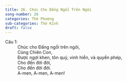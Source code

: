 ```yaml
---
title: 26. Chúc Cho Đấng Ngồi Trên Ngôi
song-number: 26
categories: Thờ Phượng
sub-categories: Thờ Kính
draft: false
---
```

<dl><dt>Câu 1:</dt><dd data-verse="1">Chúc cho Đấng ngồi trên ngôi, <br/>Cùng Chiên Con, <br/>Được ngợi khen, tôn quý, vinh hiển, và quyền phép, <br/>Cho đến đời đời, <br/>Cho đến đời đời. <br/>A-men, A-men, A-men! </dd></dl>